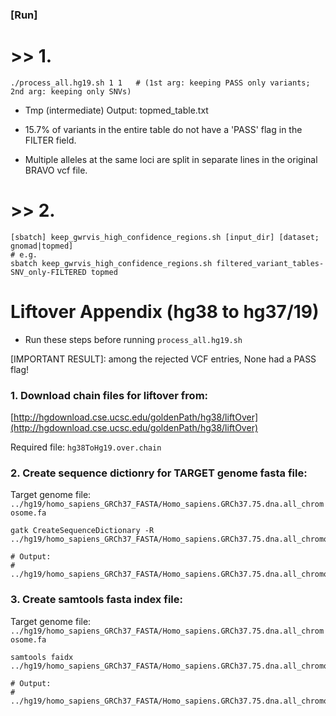 ### [Run]
# >> 1.
```
./process_all.hg19.sh 1 1  	# (1st arg: keeping PASS only variants; 2nd arg: keeping only SNVs)
```

- Tmp (intermediate) Output: topmed_table.txt
- 15.7% of variants in the entire table do not have a 'PASS' flag in the FILTER field.

- Multiple alleles at the same loci are split in separate lines in the original BRAVO vcf file.


# >> 2. 
``` 
[sbatch] keep_gwrvis_high_confidence_regions.sh [input_dir] [dataset; gnomad|topmed] 
# e.g. 
sbatch keep_gwrvis_high_confidence_regions.sh filtered_variant_tables-SNV_only-FILTERED topmed 
```






# Liftover Appendix (hg38 to hg37/19)
- Run these steps before running `process_all.hg19.sh`

[IMPORTANT RESULT]: among the rejected VCF entries, None had a PASS flag!

### 1. Download chain files for liftover from:
[http://hgdownload.cse.ucsc.edu/goldenPath/hg38/liftOver](http://hgdownload.cse.ucsc.edu/goldenPath/hg38/liftOver)

Required file: `hg38ToHg19.over.chain`

### 2. Create sequence dictionry for TARGET genome fasta file:
Target genome file: `../hg19/homo_sapiens_GRCh37_FASTA/Homo_sapiens.GRCh37.75.dna.all_chromosome.fa`

```
gatk CreateSequenceDictionary -R ../hg19/homo_sapiens_GRCh37_FASTA/Homo_sapiens.GRCh37.75.dna.all_chromosome.fa

# Output: 
# ../hg19/homo_sapiens_GRCh37_FASTA/Homo_sapiens.GRCh37.75.dna.all_chromosome.dict
```

### 3. Create samtools fasta index file:
Target genome file: `../hg19/homo_sapiens_GRCh37_FASTA/Homo_sapiens.GRCh37.75.dna.all_chromosome.fa`

```
samtools faidx ../hg19/homo_sapiens_GRCh37_FASTA/Homo_sapiens.GRCh37.75.dna.all_chromosome.fa

# Output: 
# ../hg19/homo_sapiens_GRCh37_FASTA/Homo_sapiens.GRCh37.75.dna.all_chromosome.fa.fai
```
